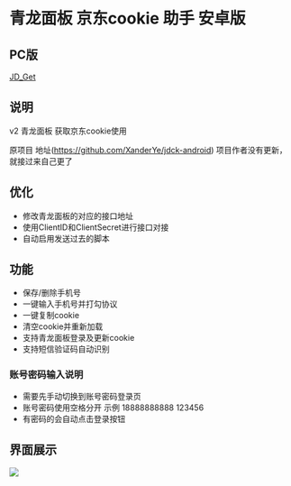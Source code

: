 # 青龙面板 京东cookie 助手 安卓版

## PC版
[JD_Get](https://github.com/yclown/ql_jd_cookie)

## 说明
v2
青龙面板 获取京东cookie使用 

原项目 地址(https://github.com/XanderYe/jdck-android) 项目作者没有更新，就接过来自己更了

## 优化
* 修改青龙面板的对应的接口地址
* 使用ClientID和ClientSecret进行接口对接
* 自动启用发送过去的脚本

## 功能
* 保存/删除手机号
* 一键输入手机号并打勾协议
* 一键复制cookie
* 清空cookie并重新加载
* 支持青龙面板登录及更新cookie
* 支持短信验证码自动识别

### 账号密码输入说明
* 需要先手动切换到账号密码登录页
* 账号密码使用空格分开 示例 18888888888 123456
* 有密码的会自动点击登录按钮

## 界面展示

![](doc/gui.jpg)


